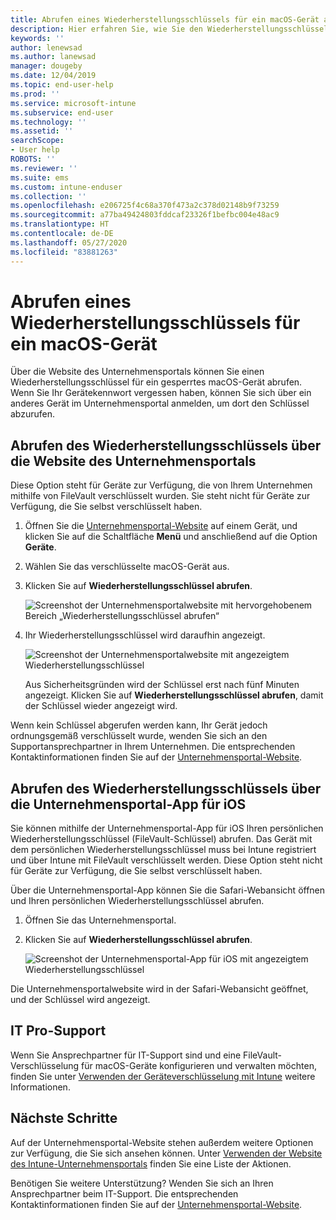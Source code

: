 ```yaml
---
title: Abrufen eines Wiederherstellungsschlüssels für ein macOS-Gerät auf der Website des Intune-Unternehmensportals
description: Hier erfahren Sie, wie Sie den Wiederherstellungsschlüssel für ein registriertes, verwaltetes macOS-Gerät abrufen können.
keywords: ''
author: lenewsad
ms.author: lanewsad
manager: dougeby
ms.date: 12/04/2019
ms.topic: end-user-help
ms.prod: ''
ms.service: microsoft-intune
ms.subservice: end-user
ms.technology: ''
ms.assetid: ''
searchScope:
- User help
ROBOTS: ''
ms.reviewer: ''
ms.suite: ems
ms.custom: intune-enduser
ms.collection: ''
ms.openlocfilehash: e206725f4c68a370f473a2c378d02148b9f73259
ms.sourcegitcommit: a77ba49424803fddcaf23326f1befbc004e48ac9
ms.translationtype: HT
ms.contentlocale: de-DE
ms.lasthandoff: 05/27/2020
ms.locfileid: "83881263"
---
```

# <a name="get-a-recovery-key-for-a-macos-device"></a>Abrufen eines Wiederherstellungsschlüssels für ein macOS-Gerät

Über die Website des Unternehmensportals können Sie einen Wiederherstellungsschlüssel für ein gesperrtes macOS-Gerät abrufen. Wenn Sie Ihr Gerätekennwort vergessen haben, können Sie sich über ein anderes Gerät im Unternehmensportal anmelden, um dort den Schlüssel abzurufen.  

## <a name="get-recovery-key-from-company-portal-website"></a>Abrufen des Wiederherstellungsschlüssels über die Website des Unternehmensportals

Diese Option steht für Geräte zur Verfügung, die von Ihrem Unternehmen mithilfe von FileVault verschlüsselt wurden. Sie steht nicht für Geräte zur Verfügung, die Sie selbst verschlüsselt haben.

1. Öffnen Sie die [Unternehmensportal-Website](https://portal.manage.microsoft.com) auf einem Gerät, und klicken Sie auf die Schaltfläche **Menü** und anschließend auf die Option **Geräte**.  
2. Wählen Sie das verschlüsselte macOS-Gerät aus.  
3. Klicken Sie auf **Wiederherstellungsschlüssel abrufen**.  

    ![Screenshot der Unternehmensportalwebsite mit hervorgehobenem Bereich „Wiederherstellungsschlüssel abrufen“](./media/1907-recovery2-cpweb-intune.PNG)  

4. Ihr Wiederherstellungsschlüssel wird daraufhin angezeigt.

    ![Screenshot der Unternehmensportalwebsite mit angezeigtem Wiederherstellungsschlüssel](./media/1907-recovery-cpweb-intune.PNG)  

    Aus Sicherheitsgründen wird der Schlüssel erst nach fünf Minuten angezeigt. Klicken Sie auf **Wiederherstellungsschlüssel abrufen**, damit der Schlüssel wieder angezeigt wird.

Wenn kein Schlüssel abgerufen werden kann, Ihr Gerät jedoch ordnungsgemäß verschlüsselt wurde, wenden Sie sich an den Supportansprechpartner in Ihrem Unternehmen. Die entsprechenden Kontaktinformationen finden Sie auf der [Unternehmensportal-Website](https://go.microsoft.com/fwlink/?linkid=2010980).  

## <a name="get-recovery-key-from-company-portal-app-for-ios"></a>Abrufen des Wiederherstellungsschlüssels über die Unternehmensportal-App für iOS

Sie können mithilfe der Unternehmensportal-App für iOS Ihren persönlichen Wiederherstellungsschlüssel (FileVault-Schlüssel) abrufen. Das Gerät mit dem persönlichen Wiederherstellungsschlüssel muss bei Intune registriert und über Intune mit FileVault verschlüsselt werden. Diese Option steht nicht für Geräte zur Verfügung, die Sie selbst verschlüsselt haben. 

Über die Unternehmensportal-App können Sie die Safari-Webansicht öffnen und Ihren persönlichen Wiederherstellungsschlüssel abrufen. 

1. Öffnen Sie das Unternehmensportal.
2. Klicken Sie auf **Wiederherstellungsschlüssel abrufen**.

    ![Screenshot der Unternehmensportal-App für iOS mit angezeigtem Wiederherstellungsschlüssel](./media/get-recovery-key-cpweb-02.png)  

Die Unternehmensportalwebsite wird in der Safari-Webansicht geöffnet, und der Schlüssel wird angezeigt. 

## <a name="it-pro-support"></a>IT Pro-Support

Wenn Sie Ansprechpartner für IT-Support sind und eine FileVault-Verschlüsselung für macOS-Geräte konfigurieren und verwalten möchten, finden Sie unter [Verwenden der Geräteverschlüsselung mit Intune](/intune/protect/encrypt-devices) weitere Informationen.

## <a name="next-steps"></a>Nächste Schritte

Auf der Unternehmensportal-Website stehen außerdem weitere Optionen zur Verfügung, die Sie sich ansehen können. Unter [Verwenden der Website des Intune-Unternehmensportals](using-the-intune-company-portal-website.md) finden Sie eine Liste der Aktionen.  

Benötigen Sie weitere Unterstützung? Wenden Sie sich an Ihren Ansprechpartner beim IT-Support. Die entsprechenden Kontaktinformationen finden Sie auf der [Unternehmensportal-Website](https://go.microsoft.com/fwlink/?linkid=2010980).  

